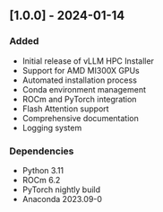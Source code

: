 ## [1.0.0] - 2024-01-14

### Added
- Initial release of vLLM HPC Installer
- Support for AMD MI300X GPUs
- Automated installation process
- Conda environment management
- ROCm and PyTorch integration
- Flash Attention support
- Comprehensive documentation
- Logging system

### Dependencies
- Python 3.11
- ROCm 6.2
- PyTorch nightly build
- Anaconda 2023.09-0
